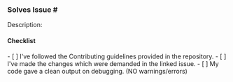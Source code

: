 ### Solves Issue #<number>
<Do NOT delete this template>
Description: <Remove this line and provide a description. The title should be short and relevant.>

#### Checklist
<Put an x between square brackets wherever appropriate>
- [ ] I've followed the Contributing guidelines provided in the repository.
- [ ] I've made the changes which were demanded in the linked issue.
- [ ] My code gave a clean output on debugging. (NO warnings/errors)
